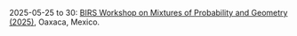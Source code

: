 2025-05-25 to 30: [BIRS Workshop on Mixtures of Probability and Geometry (2025)](https://www.birs.ca/events/2025/5-day-workshops/25w5361 "This workshop explores probability and geometry, covering random graphs, geometric measure theory, and stochastic geometry. Topics include random tessellations, point processes, and applications in network science and imaging, emphasizing probabilistic models for geometric structures."), Oaxaca, Mexico.

